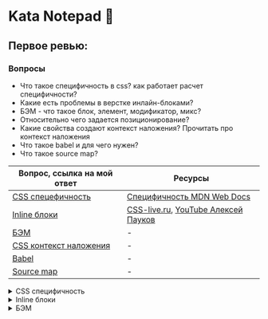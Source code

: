 # Kata Notepad 📓

## Первое ревью:

### Вопросы

* Что такое специфичность в css? как работает расчет специфичности?
* Какие есть проблемы в верстке инлайн-блоками?
* БЭМ - что такое блок, элемент, модификатор, микс?
* Относительно чего задается позиционирование?
* Какие свойства создают контекст наложения? Прочитать про контекст наложения
* Что такое babel и для чего нужен?
* Что такое source map?

| Вопрос, ссылка на мой ответ | Ресурсы |
|-----------------------------|---------|
| [CSS спецефичность](#answer_css_specificity) | [Специфичность MDN Web Docs](https://developer.mozilla.org/ru/docs/Web/CSS/Specificity#%D0%BA%D0%B0%D0%BA_%D0%B2%D1%8B%D1%87%D0%B8%D1%81%D0%BB%D1%8F%D0%B5%D1%82%D1%81%D1%8F_%D1%81%D0%BF%D0%B5%D1%86%D0%B8%D1%84%D0%B8%D1%87%D0%BD%D0%BE%D1%81%D1%82%D1%8C) |
| [Inline блоки](#answer_inline_blocks) | [CSS-live.ru](https://css-live.ru/articles-css/udivitelnyj-i-neizvestnyj-inline-block.html), [YouTube Алексей Пауков](https://www.youtube.com/watch?v=krsV53STWkE) |
| [БЭМ](#answer_bem) | - |
| [CSS контекст наложения](#answer_stacking_context) | - |
| [Babel](#answer_babel) | - |
| [Source map](#answer_sourse_map) | - |

<details>
  <summary markdown="span" name="answer_css_specificity"> CSS специфичность </summary>
  
  <h3 name="answer_css_specificity"> CSS специфичность </h3>
  
  Специфичность представляет собой вес (Важность :suspect:), придаваемый контректному правилу CSS.
  Вес правила определяется количеством каждого из типов селекторов.
  
  ### Типы селекторов по возрастанию специфичности
  
  0. Теговые селекторы (div, h1, h2) и псевдоэлементы (::after ::before)
  1. Классовые селекторы (.example), селекторы атрибутов ([type="checkbox"]) и псевдоклассы
  2. Индентификаторы (#example)
  
  Универсальный селектор (`*`), комбинаторы (`+`, `>`, `~`, '` `') и `:not()` не влияют на специфичность.<br>
  (Селекторы внутри `:not()` влияют)
  
  Стили объявленные внитри атрибута `style` имеют наивысшую специфичность<br>
  ```html
  <span style="red"> Я важный как х*й бумажный </span>
  ```
  
  ### Исключение `!important`
  
  Имеет наивысший приоритет
  
  #### Практика:
  
  + Всегда пытаться использовать специфичность, а `!important` использовать только в крайних случаях
  + Использовать `!important` только в страничных стилях которые переопределяют общие стили или стили библиотек (Bootstrap)
  + Не использовать `!important`, если пишешь плагин
  + Не использовать `!important` в общих стилях браузера
  
  ### Примеры
  
  ```html
<div id="test">
	<span>Text</span>
</div>
  ```
  ```css
div#test span { color: green }
div span { color: blue }
span { color: red }
  ```
  <img src="https://github.com/cclarice/kata-notepad/blob/main/assets/css-specificity-example.png">
  
  В данном примере текст зелёный так как `div#test span` имеет наивысшую специфичность, не смотря на их порядок
</details>
<details>
  <summary name="answer_inline_blocks"> Inline блоки </summary>
  Учитываются символы пробелов и табуляции
  Ведёт себя как inline (текстовый поток) и распологается по его правилам
</details>
<details>
  <summary name="answer_bem"> БЭМ </summary>
	
  ### БЭМ

	#### Блок

	Это функционально независимый компонент страницы,
	который может быть использован множество раз.
	Название класса блока должно отвечать на вопрос 'Что это?',
	а не как выглядит.
	Не стоит задавать блоку внешнюю геометрию (`margin` или `padding`),
	это позволяет перемещать и использовать блоки повторно
	никак не влияя на окружение.
	Блоки можно вкладывать в друг друга,
	Допустима любая вложеность блоков.
	Пример:
	```html
	<!-- Вложенность блоков -->
	
	<!-- Блок `about` -->
	<div class="about">
		<!-- Вложенный блок `title` -->
		<div class="title"></div>
		<!-- Вложенный бдлк `subtitle` -->
		<div class="subtitle"></div>
	</div>
	```
	
	<h4 name="bem_element">Элемент</h4>
	
	<h4 name="bem_modificator">Модификатор</h4>
	</details>
<details>
  <summary name="answer_stacking_context"> [CSS контекст наложения </summary>
  Ответ
</details>
<details>
  <summary name="answer_babel"> Babel </summary>
  Ответ
</details>
<details>
  <summary name="answer_sourse_map"> Source map </summary>
  Ответ
</details>
